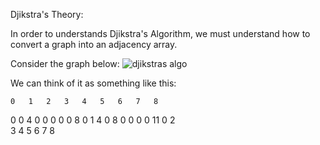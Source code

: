 Djikstra's Theory:

In order to understands Djikstra's Algorithm, we must understand how to convert a graph into an adjacency array.

Consider the graph  below:
![djikstras algo](http://www.geeksforgeeks.org/wp-content/uploads/Fig-11.jpg "Djikstras Graph")

We can think of it as something like this:

    0   1   2   3   4   5   6   7   8
0   0   4   0   0   0   0   0   8   0
1   4   0   8   0   0   0   0   11  0
2   
3
4
5
6
7
8

